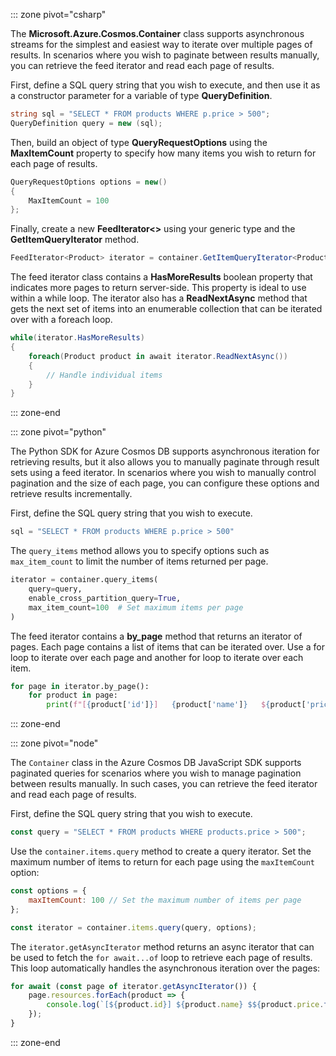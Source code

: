 ::: zone pivot="csharp"

The **Microsoft.Azure.Cosmos.Container** class supports asynchronous streams for the simplest and easiest way to iterate over multiple pages of results. In scenarios where you wish to paginate between results manually, you can retrieve the feed iterator and read each page of results.

First, define a SQL query string that you wish to execute, and then use it as a constructor parameter for a variable of type **QueryDefinition**.

```csharp
string sql = "SELECT * FROM products WHERE p.price > 500";
QueryDefinition query = new (sql);
```

Then, build an object of type **QueryRequestOptions** using the **MaxItemCount** property to specify how many items you wish to return for each page of results.

```csharp
QueryRequestOptions options = new()
{
    MaxItemCount = 100
};
```

Finally, create a new **FeedIterator\<\>** using your generic type and the **GetItemQueryIterator** method.

```csharp
FeedIterator<Product> iterator = container.GetItemQueryIterator<Product>(query, requestOptions: options);
```

The feed iterator class contains a **HasMoreResults** boolean property that indicates more pages to return server-side. This property is ideal to use within a while loop. The iterator also has a **ReadNextAsync** method that gets the next set of items into an enumerable collection that can be iterated over with a foreach loop.

```csharp
while(iterator.HasMoreResults)
{
    foreach(Product product in await iterator.ReadNextAsync())
    {
        // Handle individual items
    }
}
```

::: zone-end

::: zone pivot="python"

The Python SDK for Azure Cosmos DB supports asynchronous iteration for retrieving results, but it also allows you to manually paginate through result sets using a feed iterator. In scenarios where you wish to manually control pagination and the size of each page, you can configure these options and retrieve results incrementally.

First, define the SQL query string that you wish to execute.

```python
sql = "SELECT * FROM products WHERE p.price > 500"
```

The `query_items` method allows you to specify options such as `max_item_count` to limit the number of items returned per page.

```python
iterator = container.query_items(
    query=query,
    enable_cross_partition_query=True,
    max_item_count=100  # Set maximum items per page
)
```

The feed iterator contains a **by_page** method that returns an iterator of pages. Each page contains a list of items that can be iterated over. Use a for loop to iterate over each page and another for loop to iterate over each item.

```python
for page in iterator.by_page():
    for product in page:
        print(f"[{product['id']}]	{product['name']}	${product['price']:.2f}")
```

::: zone-end

::: zone pivot="node"

The `Container` class in the Azure Cosmos DB JavaScript SDK supports paginated queries for scenarios where you wish to manage pagination between results manually. In such cases, you can retrieve the feed iterator and read each page of results.

First, define the SQL query string that you wish to execute.

```javascript
const query = "SELECT * FROM products WHERE products.price > 500";
```

Use the `container.items.query` method to create a query iterator. Set the maximum number of items to return for each page using the `maxItemCount` option:

```javascript
const options = {
    maxItemCount: 100 // Set the maximum number of items per page
};

const iterator = container.items.query(query, options);
```

The `iterator.getAsyncIterator` method returns an async iterator that can be used to fetch the `for await...of` loop to retrieve each page of results. This loop automatically handles the asynchronous iteration over the pages:

```javascript
for await (const page of iterator.getAsyncIterator()) {
    page.resources.forEach(product => {
        console.log(`[${product.id}] ${product.name} $${product.price.toFixed(2)}`);
    });
}
```

::: zone-end
